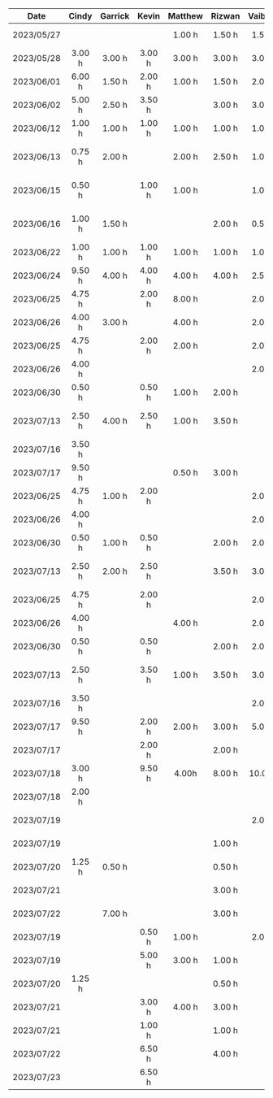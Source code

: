 |    Date    | Cindy  | Garrick | Kevin  | Matthew | Rizwan | Vaibhav |           Task            |
| :--------: | :----: | :-----: | :----: | :-----: | :----: | :-----: | :-----------------------: |
| 2023/05/27 |        |         |        | 1.00 h  | 1.50 h | 1.50 h  |    Brainstorming Ideas    |
| 2023/05/28 | 3.00 h | 3.00 h  | 3.00 h | 3.00 h  | 3.00 h | 3.00 h  |     Demo Presentation     |
| 2023/06/01 | 6.00 h | 1.50 h  | 2.00 h | 1.00 h  | 1.50 h | 2.00 h  |   D1: Project Proposal    |
| 2023/06/02 | 5.00 h | 2.50 h  | 3.50 h |         | 3.00 h | 3.00 h  |   D1: Project Proposal    |
| 2023/06/12 | 1.00 h | 1.00 h  | 1.00 h | 1.00 h  | 1.00 h | 1.00 h  |   Architectural Diagram   |
| 2023/06/13 | 0.75 h | 2.00 h  |        | 2.00 h  | 2.50 h | 1.00 h  | D2: Buddy Team Evaluation |
| 2023/06/15 | 0.50 h |         | 1.00 h | 1.00 h  |        | 1.00 h  | D2: Buddy Team Evaluation |
| 2023/06/16 | 1.00 h | 1.50 h  |        |         | 2.00 h | 0.50 h  | D2: Buddy Team Evaluation |
| 2023/06/22 | 1.00 h | 1.00 h  | 1.00 h | 1.00 h  | 1.00 h | 1.00 h  | D3: Prototype Demo (Plan) |
| 2023/06/24 | 9.50 h | 4.00 h  | 4.00 h | 4.00 h  | 4.00 h | 2.50 h  |    D3: Prototype Demo     |
| 2023/06/25 | 4.75 h |         | 2.00 h | 8.00 h  |        | 2.00 h  |    D3: Prototype Demo     |
| 2023/06/26 | 4.00 h | 3.00 h  |        | 4.00 h  |        | 2.00 h  |   Implementing Features   |
| 2023/06/25 | 4.75 h |         | 2.00 h | 2.00 h  |        | 2.00 h  |    D3: Prototype Demo     |
| 2023/06/26 | 4.00 h |         |        |         |        | 2.00 h  |   Implementing Features   |
| 2023/06/30 | 0.50 h |         | 0.50 h | 1.00 h  | 2.00 h |         |  D3: Prototype Demo Doc   |
| 2023/07/13 | 2.50 h | 4.00 h  | 2.50 h | 1.00 h  | 3.50 h |         | D4: Architectural Styles  |
| 2023/07/16 | 3.50 h |         |        |         |        |         |   Implementing Features   |
| 2023/07/17 | 9.50 h |         |        | 0.50 h  | 3.00 h |         |   Implementing Features   |
| 2023/06/25 | 4.75 h | 1.00 h  | 2.00 h |         |        | 2.00 h  |    D3: Prototype Demo     |
| 2023/06/26 | 4.00 h |         |        |         |        | 2.00 h  |   Implementing Features   |
| 2023/06/30 | 0.50 h | 1.00 h  | 0.50 h |         | 2.00 h | 2.00 h  |  D3: Prototype Demo Doc   |
| 2023/07/13 | 2.50 h | 2.00 h  | 2.50 h |         | 3.50 h | 3.00 h  | D4: Architectural Styles  |
| 2023/06/25 | 4.75 h |         | 2.00 h |         |        | 2.00 h  |    D3: Prototype Demo     |
| 2023/06/26 | 4.00 h |         |        | 4.00 h  |        | 2.00 h  |   Implementing Features   |
| 2023/06/30 | 0.50 h |         | 0.50 h |         | 2.00 h | 2.00 h  |  D3: Prototype Demo Doc   |
| 2023/07/13 | 2.50 h |         | 3.50 h | 1.00 h  | 3.50 h | 3.00 h  | D4: Architectural Styles  |
| 2023/07/16 | 3.50 h |         |        |         |        | 2.00 h  |   Implementing Features   |
| 2023/07/17 | 9.50 h |         | 2.00 h | 2.00 h  | 3.00 h | 5.00 h  |   Implementing Features   |
| 2023/07/17 |        |         | 2.00 h |         | 2.00 h |         |    D5: Design Patterns    |
| 2023/07/18 | 3.00 h |         | 9.50 h |  4.00h  | 8.00 h | 10.00 h |   Implementing Features   |
| 2023/07/18 | 2.00 h |         |        |         |        |         |    D5: Design Patterns    |
| 2023/07/19 |        |         |        |         |        | 2.00 h  |    D5: Design Patterns    |
| 2023/07/19 |        |         |        |         | 1.00 h |         |   Implementing Features   |
| 2023/07/20 | 1.25 h | 0.50 h  |        |         | 0.50 h |         |    D5: Design Patterns    |
| 2023/07/21 |        |         |        |         | 3.00 h |         |   Implementing Features   |
| 2023/07/22 |        | 7.00 h  |        |         | 3.00 h |         |   Implementing Features   |
| 2023/07/19 |        |         | 0.50 h | 1.00 h  |        | 2.00 h  |    D5: Design Patterns    |
| 2023/07/19 |        |         | 5.00 h | 3.00 h  | 1.00 h |         |   Implementing Features   |
| 2023/07/20 | 1.25 h |         |        |         | 0.50 h |         |    D5: Design Patterns    |
| 2023/07/21 |        |         | 3.00 h | 4.00 h  | 3.00 h |         |   Implementing Features   |
| 2023/07/21 |        |         | 1.00 h |         | 1.00 h |         |    D5: Design Patterns    |
| 2023/07/22 |        |         | 6.50 h |         | 4.00 h |         |   Implementing Features   |
| 2023/07/23 |        |         | 6.50 h |         |        |         |   Implementing Features   |
